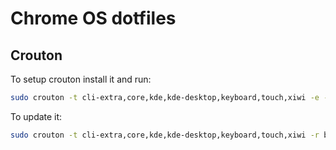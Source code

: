 # Chrome OS dotfiles

## Crouton
To setup crouton install it and run:

```bash
sudo crouton -t cli-extra,core,kde,kde-desktop,keyboard,touch,xiwi -e -r bionic -m http://ubuntu.c3sl.ufpr.br/ubuntu/
```

To update it:
```bash
sudo crouton -t cli-extra,core,kde,kde-desktop,keyboard,touch,xiwi -r bionic -u
```
